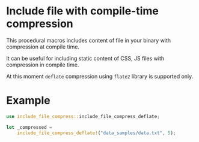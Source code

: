 # Include file with compile-time compression

This procedural macros includes content of file in your binary with compression at compile time.

It can be useful for including static content of CSS, JS files with compression in compile time.

At this moment `deflate` compression using `flate2` library is supported only.

# Example

```rust
use include_file_compress::include_file_compress_deflate;

let _compressed =
    include_file_compress_deflate!("data_samples/data.txt", 5);
```
